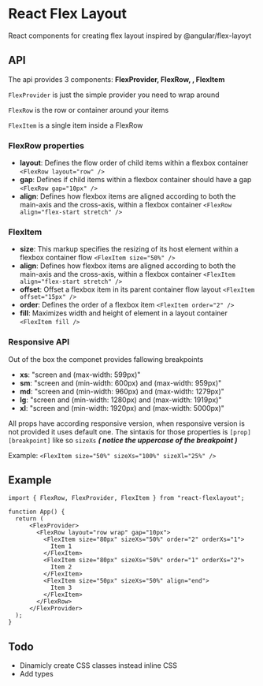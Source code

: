 # React Flex Layout

React components for creating flex layout inspired by @angular/flex-layoyt

## API

The api provides 3 components: **FlexProvider, FlexRow, , FlexItem**

`FlexProvider` is just the simple provider you need to wrap around

`FlexRow` is the row or container around your items

`FlexItem` is a single item inside a FlexRow

### FlexRow properties

- **layout**: Defines the flow order of child items within a flexbox container
  `<FlexRow layout="row" />`
- **gap**: Defines if child items within a flexbox container should have a gap
  `<FlexRow gap="10px" />`
- **align**: Defines how flexbox items are aligned according to both the main-axis and the cross-axis, within a flexbox container `<FlexRow align="flex-start stretch" />`

### FlexItem

- **size**: This markup specifies the resizing of its host element within a flexbox container flow `<FlexItem size="50%" />`
- **align**: Defines how flexbox items are aligned according to both the main-axis and the cross-axis, within a flexbox container `<FlexItem align="flex-start stretch" />`
- **offset**: Offset a flexbox item in its parent container flow layout `<FlexItem offset="15px" />`
- **order**: Defines the order of a flexbox item `<FlexItem order="2" />`
- **fill**: Maximizes width and height of element in a layout container `<FlexItem fill />`

### Responsive API

Out of the box the componet provides fallowing breakpoints

- **xs**: "screen and (max-width: 599px)"
- **sm**: "screen and (min-width: 600px) and (max-width: 959px)"
- **md**: "screen and (min-width: 960px) and (max-width: 1279px)"
- **lg**: "screen and (min-width: 1280px) and (max-width: 1919px)"
- **xl**: "screen and (min-width: 1920px) and (max-width: 5000px)"

All props have according responsive version, when responsive version is not provided it uses default one.
The sintaxis for those properties is `[prop][breakpoint]` like so `sizeXs` **_( notice the uppercase of the breakpoint )_**

Example:
`<FlexItem size="50%" sizeXs="100%" sizeXl="25%" />`

## Example

```
import { FlexRow, FlexProvider, FlexItem } from "react-flexlayout";

function App() {
  return (
      <FlexProvider>
        <FlexRow layout="row wrap" gap="10px">
          <FlexItem size="80px" sizeXs="50%" order="2" orderXs="1">
            Item 1
          </FlexItem>
          <FlexItem size="80px" sizeXs="50%" order="1" orderXs="2">
            Item 2
          </FlexItem>
          <FlexItem size="50px" sizeXs="50%" align="end">
            Item 3
          </FlexItem>
        </FlexRow>
      </FlexProvider>
  );
}
```

## Todo

- Dinamicly create CSS classes instead inline CSS
- Add types
